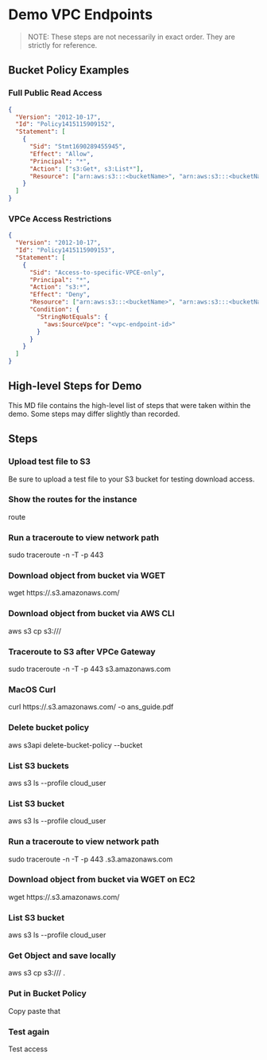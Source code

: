 # Demo VPC Endpoints

> NOTE: These steps are not necessarily in exact order. They are strictly for reference.

## Bucket Policy Examples

### Full Public Read Access

```json
{
  "Version": "2012-10-17",
  "Id": "Policy1415115909152",
  "Statement": [
    {
      "Sid": "Stmt1690289455945",
      "Effect": "Allow",
      "Principal": "*",
      "Action": ["s3:Get*, s3:List*"],
      "Resource": ["arn:aws:s3:::<bucketName>", "arn:aws:s3:::<bucketName>/*"]
    }
  ]
}
```

### VPCe Access Restrictions

```json
{
  "Version": "2012-10-17",
  "Id": "Policy1415115909153",
  "Statement": [
    {
      "Sid": "Access-to-specific-VPCE-only",
      "Principal": "*",
      "Action": "s3:*",
      "Effect": "Deny",
      "Resource": ["arn:aws:s3:::<bucketName>", "arn:aws:s3:::<bucketName>/*"],
      "Condition": {
        "StringNotEquals": {
          "aws:SourceVpce": "<vpc-endpoint-id>"
        }
      }
    }
  ]
}
```

## High-level Steps for Demo

This MD file contains the high-level list of steps that were taken within the demo. Some steps may differ slightly than recorded.

## Steps

### Upload test file to S3

Be sure to upload a test file to your S3 bucket for testing download access.

### Show the routes for the instance

route

### Run a traceroute to view network path

sudo traceroute -n -T -p 443 <bucket-endpoint>

### Download object from bucket via WGET

wget https://<bucketName>.s3.amazonaws.com/<yourTestFile>

### Download object from bucket via AWS CLI

aws s3 cp s3://<bucketName>/<yourTestFile>

### Traceroute to S3 after VPCe Gateway

sudo traceroute -n -T -p 443 s3.amazonaws.com

### MacOS Curl

curl https://<bucketName>.s3.amazonaws.com/<yourTestFile> -o ans_guide.pdf

### Delete bucket policy

aws s3api delete-bucket-policy --bucket <bucketName>

### List S3 buckets

aws s3 ls --profile cloud_user

### List S3 bucket

aws s3 ls <bucketName> --profile cloud_user

### Run a traceroute to view network path

sudo traceroute -n -T -p 443 <bucketName>.s3.amazonaws.com

### Download object from bucket via WGET on EC2

wget https://<bucketName>.s3.amazonaws.com/<yourTestFile>

### List S3 bucket

aws s3 ls <bucketName> --profile cloud_user

### Get Object and save locally

aws s3 cp s3://<bucketName>/<yourTestFile> .

### Put in Bucket Policy

Copy paste that

### Test again

Test access
